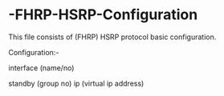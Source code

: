 # -FHRP-HSRP-Configuration
This file consists of (FHRP) HSRP protocol basic configuration.

Configuration:-

interface (name/no)

standby (group no) ip (virtual ip address)

